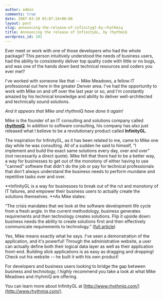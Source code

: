 ```yaml
---
author: admin
comments: true
date: 2007-03-20 03:07:24+00:00
layout: post
slug: announcing-the-release-of-infinitygl-by-rhythmiq
title: Announcing the release of InfinityGL, by rhythmiQ
wordpress_id: 101
---
```


Ever meet or work with one of those developers who had the whole package? This person intuitively understood the needs of business users, had the ability to consistently deliver top quality code with little or no bugs, and was one of the hands down best technical resources and coders you ever met?

I've worked with someone like that -- Mike Meadows, a fellow IT professional out here in the greater Denver area. I've had the opportunity to work with Mike on and off over the last year or so, and I'm constantly amazed by his technical knowledge and ability to deliver well-architected and technically sound solutions.

_And it appears that Mike and rhythmiQ have done it again!_

Mike is the founder of an IT consulting and solutions company called **[rhythmiQ](http://www.rhythmiq.com/)**. In addition to software consulting, his company has also just released what I believe to be a revolutionary product called **InfinityGL**.

The inspiration for InfinityGL, as it has been related to me, came to Mike one day while he was consulting. All of a sudden he said to himself, "I implement and build the exact same solutions every day, over and over" (not necessarily a direct quote). Mike felt that there had to be a better way, a way for businesses to get out of the monotony of either having to use "canned" software that didn't do the job or pay for technical professionals that don't always understand the business needs to perform mundane and repetitive tasks over and over.

**InfinityGL is a way for businesses to break out of the rut and monotony of IT failures, and empower their business users to actually create the solutions themselves. **As Mike states:

“The crisis mandates that we look at the software development life cycle from a fresh angle. In the current methodology, business generates requirements and then technology creates solutions. Flip it upside down: business needs the ability to create solutions first and then effectively communicate requirements to technology.” ([full article](http://www.rhythmiq.com/Default.aspx?ScreenId=578c48d3-81d2-4538-9bc0-86431758dae3))

Yes, Mike means exactly what he says. I've seen a demonstration of the application, and it's powerful! Through the administrative website, a user can actually define both their logical data layer as well as their application front-end. Building slick applications is as easy as dragging and dropping! Check out his website -- he built it with his own product!

For developers and business users looking to bridge the gap between business and technology, I _highly_ recommend you take a look at what Mike Meadows and rhyhmiQ are offering.

You can learn more about InfinityGL at [http://www.rhythmiq.com/](http://www.rhythmiq.com/).